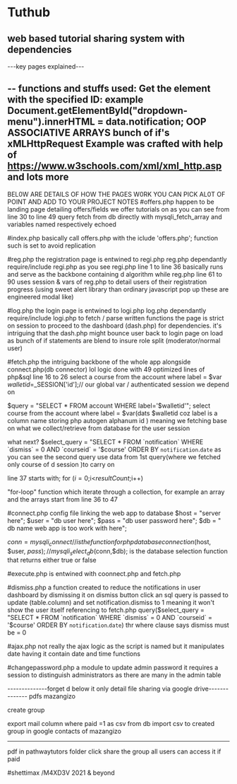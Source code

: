 # Tuthub
web based tutorial sharing system with dependencies
---------------------------------------------------
---key pages explained---

--
functions and stuffs used:
Get the element with the specified ID: example Document.getElementById("dropdown-menu").innerHTML =  data.notification; 
OOP
ASSOCIATIVE ARRAYS
bunch of if's
xMLHttpRequest Example was crafted with help of https://www.w3schools.com/xml/xml_http.asp
and lots more
----

BEL0W ARE DETAILS OF HOW THE PAGES W0RK YOU CAN PICK AL0T OF POINT AND ADD TO YOUR PROJECT NOTES
#offers.php
happen to be landing page detailing offers/fields we offer tutorials on
as you can see from line 30 to line 49
query fetch from db directly with mysqli_fetch_array
and variables named respectively echoed


#index.php
basically call offers.php with the iclude 'offers.php'; function
such is  set to avoid replication

#reg.php
the registration page
is entwined to regi.php
reg.php dependantly require/include regi.php
as you see regi.php line 1 to line 36 basically runs and serve as the backbone containing d algorithm
while reg.php line 61 to 90 uses session & vars of reg.php to detail users of their registration progress (using sweet alert library than ordinary javascript pop up these are engineered modal like)

#log.php
the login page
is entwined to logi.php
log.php dependantly require/include logi.php
to fetch / parse written functions
the page is strict on session to proceed to the dashboard (dash.php) for dependencies.
 it's intriguing that the dash.php might bounce user back  to login page on load as bunch of if statements are blend to insure role split (moderator/normal user) 


#fetch.php
the intriguing backbone of the whole app alongside connect.php(db connector) lol
logic done with 49 optimized lines of php&sql
line 16 to 26
select a course from the account where label = $var
<detail1>
$walletid=$_SESSION['id'];// our global var / authenticated session we depend on

$query = "SELECT * FROM account WHERE label='$walletid'";
select course from the account where label = $var(dats $walletid coz label is a column name storing php autogen alphanum id )
meaning we fetching base on what we collect/retrieve from  database for the user session

what next?
$select_query = "SELECT * FROM `notification` WHERE `dismiss` = 0 AND `courseid` = '$course' ORDER BY `notification`.`date` 
as you can see the second query use data from 1st query(where we fetched only course of d session )to carry on

line 37 starts with;
for ($i=0;$i<$resultCount ;$i++)

"for-loop" function which iterate through a collection, for example an array
and the arrays start from line 36 to 47

#connect.php
config file linking the web app to database
$host = "server here"; 
$user = "db user here"; 
$pass = "db user password here"; 
$db = " db name web app is too work  with here";

$conn = mysqli_connect //is the function for php database connection
($host, $user, $pass); //
mysqli_select_db($conn,$db); is the database selection function that returns either true or false

#execute.php
is entwined with coonnect.php and fetch.php


#dismiss.php
a function created to reduce the notifications in user dashboard by dismissing it
on dismiss button click an sql query is passed to update (table.column) and set notification.dismiss to 1 meaning it won't show the user itself referencing to fetch.php query($select_query = "SELECT * FROM `notification` WHERE `dismiss` = 0 AND `courseid` = '$course' ORDER BY `notification`.`date`) thr where clause says dismiss must be = 0

#ajax.php 
not really the ajax logic as the script is named but it manipulates date having it contain date and time functions

#changepassword.php
a module to update admin password it requires a session to distinguish administrators as there are many in the admin table


--------------forget d below it only detail file sharing via google drive--------------
pdfs
mazangizo

create group

export mail column where paid =1 as csv from db
import csv to created group in google contacts of mazangizo

------------
pdf in pathwaytutors folder
click share 
the group all users can access it if paid


#shettimax /M4XD3V 2021 & beyond
